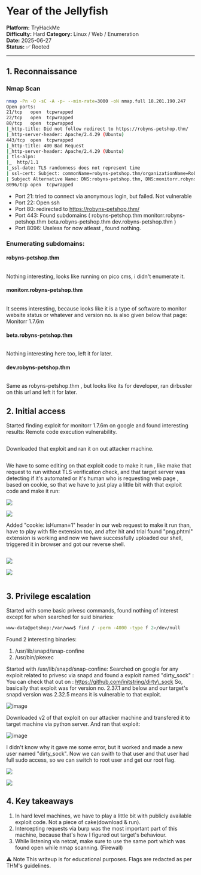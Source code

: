 # Year of the Jellyfish

**Platform:** TryHackMe\
**Difficulty:** Hard **Category:** Linux / Web / Enumeration\
**Date:** 2025-06-27\
**Status:** ✅ Rooted

***

## 1. Reconnaissance

### Nmap Scan

```bash
nmap -Pn -O -sC -A -p- --min-rate=3000 -oN nmap.full 18.201.190.247
Open ports:
21/tcp   open  tcpwrapped
22/tcp   open  tcpwrapped
80/tcp   open  tcpwrapped
|_http-title: Did not follow redirect to https://robyns-petshop.thm/
|_http-server-header: Apache/2.4.29 (Ubuntu)
443/tcp  open  tcpwrapped
|_http-title: 400 Bad Request
|_http-server-header: Apache/2.4.29 (Ubuntu)
| tls-alpn: 
|_  http/1.1
|_ssl-date: TLS randomness does not represent time
| ssl-cert: Subject: commonName=robyns-petshop.thm/organizationName=Robyns Petshop/stateOrProvinceName=South West/countryName=GB
| Subject Alternative Name: DNS:robyns-petshop.thm, DNS:monitorr.robyns-petshop.thm, DNS:beta.robyns-petshop.thm, DNS:dev.robyns-petshop.thm
8096/tcp open  tcpwrapped
```

* Port 21: tried to connect via anonymous login, but failed. Not vulnerable
* Port 22: Open ssh
* Port 80: redirected to https://robyns-petshop.thm/
* Port 443: Found subdomains ( robyns-petshop.thm monitorr.robyns-petshop.thm beta.robyns-petshop.thm dev.robyns-petshop.thm )
* Port 8096: Useless for now atleast , found nothing.

### Enumerating subdomains:

#### robyns-petshop.thm

<figure><img src="https://github.com/user-attachments/assets/099e77ee-3116-4c1a-b39d-8ea856503c3c" alt=""><figcaption></figcaption></figure>

Nothing interesting, looks like running on pico cms, i didn't enumerate it.

#### monitorr.robyns-petshop.thm

<figure><img src="https://github.com/user-attachments/assets/a488f4ff-6d44-47c1-9298-6365ab7d3033" alt=""><figcaption></figcaption></figure>

It seems interesting, because looks like it is a type of software to monitor website status or whatever and version no. is also given below that page: Monitorr 1.7.6m

#### beta.robyns-petshop.thm

<figure><img src="https://github.com/user-attachments/assets/f277f6fd-a673-456f-b6f0-8b93f9943b43" alt=""><figcaption></figcaption></figure>

Nothing interesting here too, left it for later.

#### dev.robyns-petshop.thm

<figure><img src="https://github.com/user-attachments/assets/da411f49-66f2-42f1-8f97-a002ecb9685f" alt=""><figcaption></figcaption></figure>

Same as robyns-petshop.thm , but looks like its for developer, ran dirbuster on this url and left it for later.

## 2. Initial access

Started finding exploit for monitorr 1.7.6m on google and found interesting results: Remote code execution vulnerability.

<figure><img src="https://github.com/user-attachments/assets/6ac25d84-c4d9-48ec-a5bf-858d6d368c7a" alt=""><figcaption></figcaption></figure>

Downloaded that exploit and ran it on out attacker machine.

<figure><img src="https://github.com/user-attachments/assets/c8f96aac-1c14-4777-ad9d-b6a3480baacd" alt=""><figcaption></figcaption></figure>

We have to some editing on that exploit code to make it run , like make that request to run without TLS verification check, and that target server was detecting if it's automated or it's human who is requesting web page , based on cookie, so that we have to just play a little bit with that exploit code and make it run:

![](https://github.com/user-attachments/assets/c765138c-6332-43cc-8fac-4e42b134cc10)

![](https://github.com/user-attachments/assets/441f28a6-21e7-456a-8172-06f3e848fcdc)

Added "cookie: isHuman=1" header in our web request to make it run than, have to play with file extension too, and after hit and trial found "png.phtml" extension is working and now we have successfully uploaded our shell, triggered it in browser and got our reverse shell.

<div align="left"><img src="https://github.com/user-attachments/assets/c2504f54-5b20-4faa-90a4-0f825b0bbd1f" alt=""></div>

![](https://github.com/user-attachments/assets/7ef0b374-f876-4e1c-a2e6-88befa10549f)

![](https://github.com/user-attachments/assets/d49e6dce-fbbb-409d-b111-62f0611018f6)

<div align="left" data-full-width="false"><img src="https://github.com/user-attachments/assets/3fa4f254-8a83-4d70-a564-ee434876306b" alt=""></div>

## 3. Privilege escalation

Started with some basic privesc commands, found nothing of interest except for when searched for suid binaries:

```bash
www-data@petshop:/var/www$ find / -perm -4000 -type f 2>/dev/null
```

Found 2 interesting binaries:

1. /usr/lib/snapd/snap-confine
2. /usr/bin/pkexec

Started with /usr/lib/snapd/snap-confine: Searched on google for any exploit related to privesc via snapd and found a exploit named "dirty\_sock" : You can check that out on : https://github.com/initstring/dirty\_sock So, basically that exploit was for version no. 2.37.1 and below and our target's snapd version was 2.32.5 means it is vulnerable to that exploit.

![image](https://github.com/user-attachments/assets/3731fb7d-5a86-4b0f-b88f-2ffde113d55a)

Downloaded v2 of that exploit on our attacker machine and transfered it to target machine via python server. And ran that exploit:

![image](https://github.com/user-attachments/assets/eee51024-02a4-4b3f-979d-b3426d2bf194)

I didn't know why it gave me some error, but it worked and made a new user named "dirty\_sock". Now we can swith to that user and that user had full sudo access, so we can switch to root user and get our root flag.

![](https://github.com/user-attachments/assets/246e2771-1c22-4947-9319-ed782e496e2b)

![](https://github.com/user-attachments/assets/9e671982-6339-427c-9602-a11ddb88a2a0)

## 4. Key takeaways

1. In hard level machines, we have to play a little bit with publicly available exploit code. Not a piece of cake(download & run).
2. Intercepting requests via burp was the most important part of this machine, because that's how I figured out target's behaviour.
3. While listening via netcat, make sure to use the same port which was found open while nmap scanning. (Firewall)

⚠️ Note This writeup is for educational purposes. Flags are redacted as per THM's guidelines.
